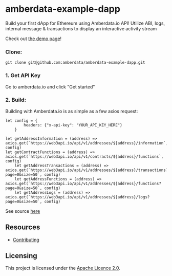 # amberdata-example-dapp
Build your first dApp for Ethereum using Amberdata.io API! Utilize ABI, logs, internal message &amp; transactions to display an interactive activity stream

Check out [the demo page](https://amberdata.github.io/amberdata-example/amberdata-example-dapp/)!

### Clone:
``
git clone git@github.com:amberdata/amberdata-example-dapp.git
``

### 1. Get API Key

Go to amberdata.io and click "Get started"

### 2. Build:

Building with Amberdata.io is as simple as a few axios request:

```
let config = {
        headers: {"x-api-key": "YOUR_API_KEY_HERE"}
    }

let getAddressInformation = (address) => axios.get(`https://web3api.io/api/v1/addresses/${address}/information`, config)
let getContractFunctions = (address) => axios.get(`https://web3api.io/api/v1/contracts/${address}/functions`, config)
    let getAddressTransactions = (address) => axios.get(`https://web3api.io/api/v1/addresses/${address}/transactions?page=0&size=50`, config)
    let getAddressFunctions = (address) => axios.get(`https://web3api.io/api/v1/addresses/${address}/functions?page=0&size=50`, config)
    let getAddressLogs = (address) => axios.get(`https://web3api.io/api/v1/addresses/${address}/logs?page=0&size=50`, config)
```
See source [here](https://github.com/amberdata/amberdata-example/blob/5060c4193d9cc551e23f9374d4661fa1b0c3a6a4/amberdata-example-dapp/index.js#L21-L37)

## Resources

- [Contributing](./CONTRIBUTING.md)

## Licensing

This project is licensed under the [Apache Licence 2.0](./LICENSE).
